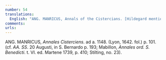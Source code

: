 ```yaml
---
number: 54
translations:
  English: "ANG. MANRICUS, Annals of the Cistercians. [Hildegard mentioned] at the year 1148. (Lyon, 1642. Subsequent edition[s].)  p. 101. (compare AA. SS. [<em>Acta Sanctorum</em>] August 20th, for St. Bernard p. 193; Mabillon, Annals of the Order of St. Benedict. Vol. VI. ed. Martene 1739, p. 410; Stilting [also <em>Acta Sanctorum</em>, but volume 5 for September, under Sept. 17, Hildegard, paragrah] no. 23). [Trans. J. Bain]"
comments:
urls:
---
```


ANG. MANRICUS, <em>Annales Cisterciens</em>. ad a. 1148. (Lyon, 1642. fol.) p. 101. (cf. <em>AA. SS</em>. 20 Augusti, in S. Bernardo p. 193; Mabillon, <em>Annales ord. S. Benedicti</em>. t. VI. ed. Martene 1739, p. 410; Stilting, no. 23).
